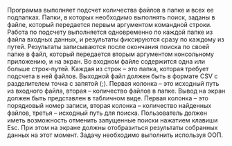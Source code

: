 Программа выполняет подсчет количества файлов в папке и всех ее подпапках. Папки, в
которых необходимо выполнять поиск, заданы в файле, который передается первым
аргументом командной строки.
Работа по подсчету выполняется одновременно по каждой папке из файла входных
данных, и результаты фиксируются сразу по каждому из путей.
Результаты записываются после окончания поиска по своей папке в файл, который
передается вторым аргументом консольному приложению, и на экран.
Во входном файле содержится одна или больше строк-путей. Каждая из строк – это папка,
которая требует подсчета в ней файлов.
Выходной файл должен быть в формате CSV с разделителем точка с запятой (;). Первая
колонка – это исходный путь из входного файла, вторая – количество файлов в папке.
Вывод на экран должен быть представлен в табличном виде. Первая колонка – это
порядковый номер записи, вторая колонка – количество найденных файлов, третья –
исходный путь для поиска.
Пользователь должен иметь возможность отменить запущенные поиски нажатием клавиши
Esc. При этом на экране должны отобразиться результаты собранных данных на этот
момент.
Задачу необходимо выполнить используя ООП.
